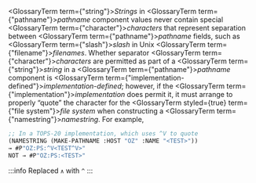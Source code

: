 
<GlossaryTerm  term={"string"}><i>Strings</i></GlossaryTerm> in <GlossaryTerm  term={"pathname"}><i>pathname</i></GlossaryTerm> component values never contain special <GlossaryTerm  term={"character"}><i>characters</i></GlossaryTerm> that represent separation between <GlossaryTerm  term={"pathname"}><i>pathname</i></GlossaryTerm> fields, such as <GlossaryTerm  term={"slash"}><i>slash</i></GlossaryTerm> in Unix <GlossaryTerm  term={"filename"}><i>filenames</i></GlossaryTerm>. Whether separator <GlossaryTerm  term={"character"}><i>characters</i></GlossaryTerm> are permitted as part of a <GlossaryTerm  term={"string"}><i>string</i></GlossaryTerm> in a <GlossaryTerm  term={"pathname"}><i>pathname</i></GlossaryTerm> component is <GlossaryTerm  term={"implementation-defined"}><i>implementation-defined</i></GlossaryTerm>; however, if the <GlossaryTerm  term={"implementation"}><i>implementation</i></GlossaryTerm> does permit it, it must arrange to properly “quote” the character for the <GlossaryTerm styled={true} term={"file system"}><i>file system</i></GlossaryTerm> when constructing a <GlossaryTerm  term={"namestring"}><i>namestring</i></GlossaryTerm>. For example,

<!-- replaced ∧ with ^ -->

```lisp
;; In a TOPS-20 implementation, which uses ^V to quote
(NAMESTRING (MAKE-PATHNAME :HOST "OZ" :NAME "<TEST>"))
→ #P"OZ:PS:^V<TEST^V>"
NOT → #P"OZ:PS:<TEST>"
```

:::info
Replaced `∧` with `^`
:::

